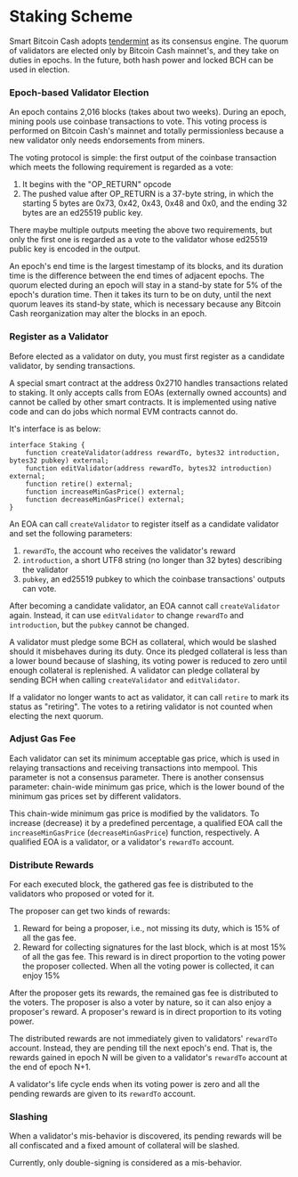 # Staking Scheme

Smart Bitcoin Cash adopts [tendermint](https://github.com/tendermint/tendermint) as its consensus engine. The quorum of validators are elected only by Bitcoin Cash mainnet's, and they take on duties in epochs. In the future, both hash power and locked BCH can be used in election.

### Epoch-based Validator Election

An epoch contains 2,016 blocks \(takes about two weeks\). During an epoch, mining pools use coinbase transactions to vote. This voting process is performed on Bitcoin Cash's mainnet and totally permissionless because a new validator only needs endorsements from miners.

The voting protocol is simple: the first output of the coinbase transaction which meets the following requirement is regarded as a vote:

1. It begins with the "OP_RETURN" opcode
2. The pushed value after OP_RETURN is a 37-byte string, in which the starting 5 bytes are 0x73, 0x42, 0x43, 0x48 and 0x0, and the ending 32 bytes are an ed25519 public key.

There maybe multiple outputs meeting the above two requirements, but only the first one is regarded as a vote to the validator whose ed25519 public key is encoded in the output.

An epoch's end time is the largest timestamp of its blocks, and its duration time is the difference between the end times of adjacent epochs. The quorum elected during an epoch will stay in a stand-by state for 5% of the epoch's duration time. Then it takes its turn to be on duty, until the next quorum leaves its stand-by state, which is necessary because any Bitcoin Cash reorganization may alter the blocks in an epoch.

### Register as a Validator

Before elected as a validator on duty, you must first register as a candidate validator, by sending transactions.

A special smart contract at the address 0x2710 handles transactions related to staking. It only accepts calls from EOAs (externally owned accounts) and cannot be called by other smart contracts. It is implemented using native code and can do jobs which normal EVM contracts cannot do.

It's interface is as below:

```solidity
interface Staking {
    function createValidator(address rewardTo, bytes32 introduction, bytes32 pubkey) external;
    function editValidator(address rewardTo, bytes32 introduction) external;
    function retire() external;
    function increaseMinGasPrice() external;
    function decreaseMinGasPrice() external;
}
```

An EOA can call `createValidator` to register itself as a candidate validator and set the following parameters:

1. `rewardTo`, the account who receives the validator's reward
2. `introduction`, a short UTF8 string (no longer than 32 bytes) describing the validator
3. `pubkey`, an ed25519 pubkey to which the coinbase transactions' outputs can vote.

After becoming a candidate validator, an EOA cannot call `createValidator` again. Instead, it can use `editValidator` to change `rewardTo` and  `introduction`, but the `pubkey` cannot be changed. 

A validator must pledge some BCH as collateral, which would be slashed should it misbehaves during its duty. Once its pledged collateral is less than a lower bound because of slashing, its voting power is reduced to zero until enough collateral is replenished. A validator can pledge collateral by sending BCH when calling `createValidator` and `editValidator`.

If a validator no longer wants to act as validator, it can call `retire` to mark its status as "retiring". The votes to a retiring validator is not counted when electing the next quorum.

### Adjust Gas Fee

Each validator can set its minimum acceptable gas price, which is used in relaying transactions and receiving transactions into mempool. This parameter is not a consensus parameter. There is another consensus parameter: chain-wide minimum gas price, which is the lower bound of the minimum gas prices set by different validators.

This chain-wide minimum gas price is modified by the validators. To increase (decrease) it by a predefined percentage, a qualified EOA call the `increaseMinGasPrice` (`decreaseMinGasPrice`) function, respectively. A qualified EOA is a validator, or a validator's `rewardTo` account.

### Distribute Rewards

For each executed block, the gathered gas fee is distributed to the validators who proposed or voted for it.

The proposer can get two kinds of rewards:

1. Reward for being a proposer, i.e., not missing its duty, which is 15% of all the gas fee.
2. Reward for collecting signatures for the last block, which is at most 15% of all the gas fee. This reward is in direct proportion to the voting power the proposer collected. When all the voting power is collected, it can enjoy 15%

After the proposer gets its rewards, the remained gas fee is distributed to the voters. The proposer is also a voter by nature, so it can also enjoy a proposer's reward. A proposer's reward is  in direct proportion to its voting power.

The distributed rewards are not immediately given to validators' `rewardTo` account. Instead, they are pending till the next epoch's end. That is, the rewards gained in epoch N will be given to a validator's `rewardTo` account at the end of epoch N+1.

A validator's life cycle ends when its voting power is zero and all the pending rewards are given to its `rewardTo` account. 

### Slashing

When a validator's mis-behavior is discovered, its pending rewards will be all confiscated and a fixed amount of collateral will be slashed. 

Currently, only double-signing is considered as a mis-behavior.
